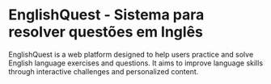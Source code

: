 # EnglishQuest - Sistema para resolver questões em Inglês
EnglishQuest is a web platform designed to help users practice and solve English language exercises and questions. It aims to improve language skills through interactive challenges and personalized content.
